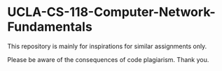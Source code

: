 # UCLA-CS-118-Computer-Network-Fundamentals

This repository is mainly for inspirations for similar assignments only.

Please be aware of the consequences of code plagiarism. Thank you.
